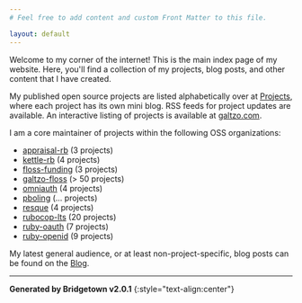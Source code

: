 ```yaml
---
# Feel free to add content and custom Front Matter to this file.

layout: default
---
```


Welcome to my corner of the internet! This is the main index page of my website.
Here, you'll find a collection of my projects, blog posts, and other content that I have created.

My published open source projects are listed alphabetically over at [Projects](./projects),
where each project has its own mini blog. RSS feeds for project updates are available.
An interactive listing of projects is available at <a href="https://galtzo.com">galtzo.com</a>.

I am a core maintainer of projects within the following OSS organizations:

* [appraisal-rb][appraisal-rb] (3 projects)
* [kettle-rb][kettle-rb] (4 projects)
* [floss-funding][floss-funding] (3 projects)
* [galtzo-floss][galtzo-floss] (> 50 projects)
* [omniauth][omniauth] (4 projects)
* [pboling][pboling] (... projects)
* [resque][resque] (4 projects)
* [rubocop-lts][rubocop-lts] (20 projects)
* [ruby-oauth][ruby-oauth] (7 projects)
* [ruby-openid][ruby-openid] (9 projects)

[appraisal-rb]: https://github.com/appraisal-rb
[kettle-rb]: https://github.com/kettle-rb
[floss-funding]: https://github.com/floss-funding
[galtzo-floss]: https://github.com/galtzo-floss
[omniauth]: https://github.com/omniauth
[pboling]: https://github.com/pboling
[resque]: https://github.com/resque
[rubocop-lts]: https://github.com/rubocop-lts
[ruby-oauth]: https://github.com/ruby-oauth
[ruby-openid]: https://github.com/ruby-openid

My latest general audience, or at least non-project-specific, blog posts can be found on the [Blog](./blog).

----

**Generated by Bridgetown v2.0.1**
{:style="text-align:center"}
